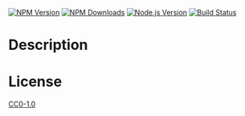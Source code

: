 <!-- Markdown Docs: -->
<!-- https://guides.github.com/features/mastering-markdown/#GitHub-flavored-markdown -->
<!-- https://daringfireball.net/projects/markdown/basics -->
<!-- https://daringfireball.net/projects/markdown/syntax -->

[![NPM Version][npm-image]][npm-url]
[![NPM Downloads][downloads-image]][downloads-url]
[![Node.js Version][node-version-image]][node-version-url]
[![Build Status][github-actions-badge]][github-actions-url]

# Description

# License

[CC0-1.0](LICENSE)

[npm-image]: https://img.shields.io/npm/v/@flemist/find-process.svg
[npm-url]: https://npmjs.org/package/@flemist/find-process
[node-version-image]: https://img.shields.io/node/v/@flemist/find-process.svg
[node-version-url]: https://nodejs.org/en/download/
[github-actions-badge]: https://github.com/NikolayMakhonin/find-process/actions/workflows/build.yml/badge.svg
[github-actions-url]: https://github.com/NikolayMakhonin/find-process/actions
[downloads-image]: https://img.shields.io/npm/dm/@flemist/find-process.svg
[downloads-url]: https://npmjs.org/package/@flemist/find-process
[npm-url]: https://npmjs.org/package/@flemist/find-process
